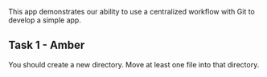 This app demonstrates our ability to use a centralized workflow with Git to develop a simple app.

## Task 1 - Amber
You should create a new directory. Move at least one file into that directory.

